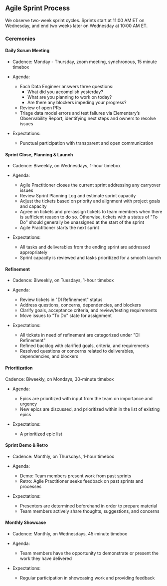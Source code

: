 ## Agile Sprint Process

We observe two-week sprint cycles. Sprints start at 11:00 AM ET on Wednesday, and end two weeks later on Wednesday at 10:00 AM ET.

### Ceremonies

#### Daily Scrum Meeting 

- Cadence: Monday - Thursday, zoom meeting, synchronous, 15 minute timebox 
  
- Agenda: 
  - Each Data Engineer answers three questions:
    - What did you accomplish yesterday?
    - What are you planning to work on today?
    - Are there any blockers impeding your progress?
  - Review of open PRs
  - Triage data model errors and test failures via Elementary’s Observability Report,  identifying next steps and owners to resolve issues

- Expectations:
  - Punctual participation with transparent and open communication

#### Sprint Close, Planning & Launch

- Cadence: Biweekly, on Wednesdays, 1-hour timebox
- Agenda: 
  - Agile Practitioner closes the current sprint addressing any carryover issues
  - Review Sprint Planning Log and estimate sprint capacity
  - Adjust the tickets based on priority and alignment with project goals and capacity
  - Agree on tickets and pre-assign tickets to team members when there is sufficient reason to do so. Otherwise, tickets with a status of "To Do" should generally be unassigned at the start of the sprint
  - Agile Practitioner starts the next sprint
    
- Expectations:
  - All tasks and deliverables from the ending sprint are addressed appropriately
  - Sprint capacity is reviewed and tasks prioritized for a smooth launch


#### Refinement

- Cadence: Biweekly, on Tuesdays, 1-hour timebox
  
- Agenda:
  - Review tickets in "DI Refinement" status
  - Address questions, concerns, dependencies, and blockers
  - Clarify goals, acceptance criteria, and review/testing requirements
  - Move issues to "To Do" state for assignment

- Expectations:
  - All tickets in need of refinement are categorized under "DI Refinement"
  - Refined backlog with clarified goals, criteria, and requirements
  - Resolved questions or concerns related to deliverables, dependencies, and blockers


#### Prioritization 
 Cadence: Biweekly, on Mondays, 30-minute timebox
  
- Agenda: 
  - Epics are prioritized with input from the team on importance and urgency
  - New epics are discussed, and prioritized within in the list of existing epics

- Expectations:
  - A prioritized epic list
  

#### Sprint Demo & Retro

- Cadence: Monthly, on Thursdays, 1-hour timebox
  
- Agenda: 
  - Demo: Team members present work from past sprints
  - Retro: Agile Practitioner seeks feedback on past sprints and processes

- Expectations:
  - Presenters are determined beforehand in order to prepare material
  - Team members actively share thoughts, suggestions, and concerns


#### Monthly Showcase
- Cadence: Monthly, on Wednesdays, 45-minute timebox
  
- Agenda: 
  - Team members have the opportunity to demonstrate or present the work they have delivered
    
- Expectations:
  - Regular participation in showcasing work and providing feedback

